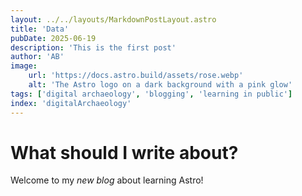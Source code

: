 ```yaml
---
layout: ../../layouts/MarkdownPostLayout.astro
title: 'Data'
pubDate: 2025-06-19
description: 'This is the first post'
author: 'AB'
image:
    url: 'https://docs.astro.build/assets/rose.webp'
    alt: 'The Astro logo on a dark background with a pink glow'
tags: ['digital archaeology', 'blogging', 'learning in public']
index: 'digitalArchaeology'
---
```

# What should I write about?

Welcome to my _new blog_ about learning Astro!
